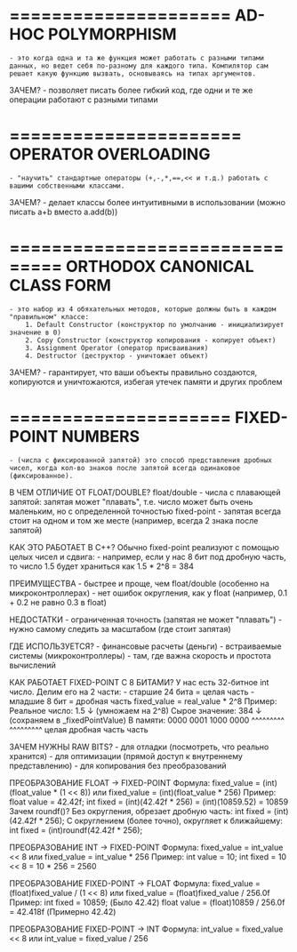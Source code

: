 =====================
 AD-HOC POLYMORPHISM
=====================
	- это когда одна и та же функция может работать с разными типами данных, но ведет себя по-разному для каждого типа. Компилятор сам решает какую функцию вызвать, основываясь на типах аргументов.

ЗАЧЕМ?
	- позволяет писать более гибкий код, где одни и те же операции работают с разными типами

======================
 OPERATOR OVERLOADING
======================
	- "научить" стандартные операторы (+,-,*,==,<< и т.д.) работать с вашими собственными классами.

ЗАЧЕМ?
	- делает классы более интуитивными в использовании (можно писать a+b вместо a.add(b))

===============================
 ORTHODOX CANONICAL CLASS FORM
===============================
	- это набор из 4 обяхательных методов, которые должны быть в каждом "правильном" классе:
		1. Default Constructor (конструктор по умолчанию - инициализирует значение в 0)
		2. Copy Constructor (конструктор копирования - копирует объект)
		3. Assignment Operator (оператор присваивания)
		4. Destructor (деструктор - уничтожает объект)

ЗАЧЕМ?
	- гарантирует, что ваши объекты правильно создаются, копируются и уничтожаются, избегая      утечек памяти и других проблем

=====================
 FIXED-POINT NUMBERS
=====================
	- (числа с фиксированной запятой) это способ представления дробных чисел, когда кол-во знаков после запятой всегда одинаковое (фиксированное).

В ЧЕМ ОТЛИЧИЕ ОТ FLOAT/DOUBLE?
	float/double	- числа с плавающей запятой: запятая может "плавать", т.е. число может
					  быть очень маленьким, но с определенной точностью
	fixed-point		- запятая всегда стоит на одном и том же месте (например, всегда 2 знака
					  после запятой)

КАК ЭТО РАБОТАЕТ В С++?
	Обычно fixed-point реализуют с помощью целых чисел и сдвига:
		- например, если у нас 8 бит под дробную часть, то число 1.5 будет храниться как
		  1.5 * 2^8 = 384

ПРЕИМУЩЕСТВА
	- быстрее и проще, чем float/double (особенно на микроконтроллерах)
	- нет ошибок округления, как у float (например, 0.1 + 0.2 не равно 0.3 в float)

НЕДОСТАТКИ
	- ограниченная точность (запятая не может "плавать")
	- нужно самому следить за масштабом (где стоит запятая)

ГДЕ ИСПОЛЬЗУЕТСЯ?
	- финансовые расчеты (деньги)
	- встраиваемые системы (микроконтроллеры)
	- там, где важна скорость и простота вычислений

КАК РАБОТАЕТ FIXED-POINT С 8 БИТАМИ?
	У нас есть 32-битное int число. Делим его на 2 части:
		- старшие 24 бита = целая часть
		- младшие 8 бит = дробная часть
	fixed_value = real_value * 2^8
	Пример: 
		Реальное число: 1.5
						↓ (умножаем на 2^8)
		Сырое значение: 384
						↓ (сохраняем в _fixedPointValue)
		В памяти: 0000 0001 1000 0000
				^^^^^^^^^ ^^^^^^^^^
				целая     дробная
				часть     часть

ЗАЧЕМ НУЖНЫ RAW BITS?
	- для отладки (посмотреть, что реально хранится)
	- для оптимизации (прямой доступ к внутреннему представлению)
	- для копирования без преобразований

ПРЕОБРАЗОВАНИЕ FLOAT -> FIXED-POINT
	Формула:
		fixed_value = (int)(float_value * (1 << 8))
			или
		fixed_value = (int)(float_value * 256)
	Пример:
		float value = 42.42f;
		int fixed = (int)(42.42f * 256) = (int)(10859.52) = 10859
	Зачем roundf()?
		Без округления, обрезает дробную часть:
			int fixed = (int)(42.42f * 256);
		С округлением (более точно), округляет к ближайшему:
			int fixed = (int)roundf(42.42f * 256);

ПРЕОБРАЗОВАНИЕ INT -> FIXED-POINT
	Формула:
		fixed_value = int_value << 8
			или
		fixed_value = int_value * 256
	Пример:
		int value = 10;
		int fixed = 10 << 8 = 10 * 256 = 2560

ПРЕОБРАЗОВАНИЕ FIXED-POINT -> FLOAT
	Формула:
		fixed_value = (float)fixed_value / (1 << 8)
			или
		fixed_value = (float)fixed_value / 256.0f
	Пример:
		int fixed = 10859; 								(Было 42.42)
		float value = (float)10859 / 256.0f = 42.418f	(Примерно 42.42)

ПРЕОБРАЗОВАНИЕ FIXED-POINT -> INT
	Формула:
		int_value = fixed_value << 8
			или
		int_value = fixed_value / 256
